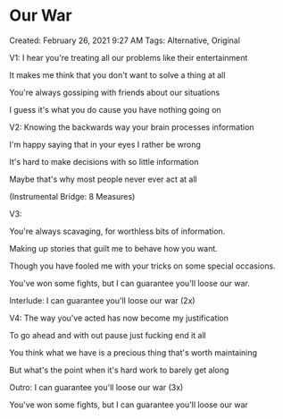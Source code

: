 # Our War

Created: February 26, 2021 9:27 AM
Tags: Alternative, Original

V1:
I hear you're treating all our problems like their entertainment

It makes me think that you don't want to solve a thing at all

You're always gossiping with friends about our situations

I guess it's what you do cause you have nothing going on

V2:
Knowing the backwards way your brain processes information

I'm happy saying that in your eyes I rather be wrong

It's hard to make decisions with so little information

Maybe that's why most people never ever act at all

(Instrumental Bridge: 8 Measures)

V3:

You're always scavaging, for worthless bits of information.

Making up stories that guilt me to behave how you want.

Though you have fooled me with your tricks on some special occasions.

You've won some fights, but I can guarantee you'll loose our war.

Interlude:
I can guarantee you'll loose our war (2x)

V4:
The way you've acted has now become my justification

To go ahead and with out pause just fucking end it all

You think what we have is a precious thing that's worth maintaining

But what's the point when it's hard work to barely get along

Outro:
I can guarantee you'll loose our war (3x)

You've won some fights, but I can guarantee you'll loose our war